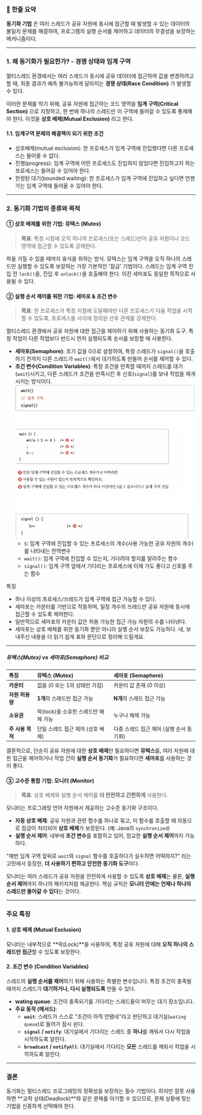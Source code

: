 ### 📌 한줄 요약
**동기화 기법** 은 여러 스레드가 공유 자원에 동시에 접근할 때 발생할 수 있는 데이터의 불일치 문제를 해결하여, 프로그램의 실행 순서를 제어하고 데이터의 무결성을 보장하는 메커니즘이다.

---

### **1. 왜 동기화가 필요한가? - 경쟁 상태와 임계 구역**

멀티스레드 환경에서는 여러 스레드가 동시에 공유 데이터에 접근하여 값을 변경하려고 할 때, 최종 결과가 예측 불가능하게 달라지는 **경쟁 상태(Race Condition)** 가 발생할 수 있다.

이러한 문제를 막기 위해, 공유 자원에 접근하는 코드 영역을 **임계 구역(Critical Section)** 으로 지정하고, 한 번에 하나의 스레드만 이 구역에 들어갈 수 있도록 통제해야 한다. 이것을 **상호 배제(Mutual Exclusion)** 라고 한다.

#### 1.1. 임계구역 문제의 해결책이 되기 위한 조건

- 상호배제(mutual exclusion): 한 프로세스가 임계 구역에 진입했다면 다른 프로세스는 들어올 수 없다.
- 진행(progress): 임계 구역에 어떤 프로세스도 진입하지 않았다면 진입하고자 하는 프로세스는 들어갈 수 있어야 한다.
- 한정된 대기(bounded waiting): 한 프로세스가 임계 구역에 진입하고 싶다면 언젠가는 임계 구역에 들어올 수 있어야 한다. 
---

### **2. 동기화 기법의 종류와 목적**

#### **① 상호 배제를 위한 기법: 뮤텍스 (Mutex)**
> **목표**: 특정 시점에 오직 하나의 프로세스(또는 스레드)만이 공유 자원이나 코드 영역에 접근할 수 있도록 강제한다.

락을 가질 수 있을 때까지 휴식을 취하는 방식.
뮤텍스는 임계 구역을 오직 하나의 스레드만 실행할 수 있도록 보장하는 가장 기본적인 '잠금' 기법이다. 스레드는 임계 구역 진입 전 `lock()`을, 진입 후 `unlock()`을 호출해야 한다. 이진 세마포도 동일한 목적으로 사용될 수 있다.


#### **② 실행 순서 제어를 위한 기법: 세마포 & 조건 변수**
> **목표**: 한 프로세스가 특정 지점에 도달해야만 다른 프로세스가 다음 작업을 시작할 수 있도록, 프로세스들 사이에 정의된 선후 관계를 강제한다.

멀티스레드 환경에서 공유 자원에 대한 접근을 제어하기 위해 사용하는 동기화 도구.
특정 작업이 다른 작업보다 반드시 먼저 실행되도록 순서를 보장할 때 사용한다.
* **세마포(Semaphore)**: 초기 값을 0으로 설정하여, 특정 스레드가 `signal()`을 호출하기 전까지 다른 스레드가 `wait()`에서 대기하도록 만들어 순서를 제어할 수 있다.
* **조건 변수(Condition Variables)**: 특정 조건을 만족할 때까지 스레드를 대기(`wait`)시키고, 다른 스레드가 조건을 만족시킨 후 신호(`signal`)를 보내 작업을 재개시키는 방식이다.
  ![세마포](../img/세마포.png)
  - `S`: 임계 구역에 진입할 수 있는 프로세스의 개수(사용 가능한 공유 자원의 개수)를 나타내는 전역변수
  - `wait()`: 임계 구역에 진입할 수 있는지, 기다려야 할지를 알려주는 함수
  - `signal()`: 임계 구역 앞에서 기다리는 프로세스에 이제 가도 좋다고 신호를 주는 함수

특징
- 하나 이상의 프로세스/쓰레드가 임계 구역에 접근 가능할 수 있다.
- 세마포는 카운터를 기반으로 작동하며, 일정 개수의 쓰레드만 공유 자원에 동시에 접근할 수 있도록 제어한다.
- 일반적으로 세마포의 카운터 값은 허용 가능한 접근 가능 자원의 수를 나타낸다.
- 세마포는 상호 배제를 위한 동기화 뿐만 아니라 실행 순서 보장도 가능하다.
네, 보내주신 내용을 더 읽기 쉽게 표와 문단으로 정리해 드릴게요.

---
##### 뮤텍스(Mutex) vs 세마포(Semaphore) 비교

| 특징 | 뮤텍스 (Mutex) | 세마포 (Semaphore) |
| :--- | :--- | :--- |
| **카운터** | 없음 (0 또는 1의 상태만 가짐) | 카운터 값 존재 (0 이상) |
| **자원 허용량** | **1개**의 스레드만 접근 가능 | **N개**의 스레드 접근 가능 |
| **소유권** | 락(lock)을 소유한 스레드만 해제 가능 | 누구나 해제 가능 |
| **주 사용 목적**| 단일 스레드 접근 제어 (상호 배제) | 다중 스레드 접근 제어 (실행 순서 동기화) |


결론적으로, 단순히 공유 자원에 대한 **상호 배제**만 필요하다면 **뮤텍스**를, 여러 자원에 대한 접근을 제어하거나 작업 간의 **실행 순서 동기화**가 필요하다면 **세마포**를 사용하는 것이 좋다.

#### **③ 고수준 통합 기법: 모니터 (Monitor)**
> **목표**: 상호 배제와 실행 순서 제어를 **더 안전하고 간편하게** 사용한다.

모니터는 프로그래밍 언어 차원에서 제공하는 고수준 동기화 구조이다.
* **자동 상호 배제**: 공유 자원과 관련 함수를 하나로 묶고, 이 함수를 호출할 때 자동으로 잠금이 처리되어 **상호 배제**가 보장된다. (예: Java의 `synchronized`)
* **실행 순서 제어**: 내부에 **조건 변수**를 포함하고 있어, 정교한 **실행 순서 제어**까지 가능하다.

"매번 임계 구역 앞뒤로 `wait`와 `signal` 함수를 호출하다가 실수하면 어떡하지?" 라는 고민에서 등장한, **더 사용하기 편하고 안전한 동기화 도구**이다. 

모니터는 여러 스레드가 공유 자원을 안전하게 사용할 수 있도록 **상호 배제**는 물론, **실행 순서 제어**까지 하나의 패키지처럼 제공한다. 핵심 규칙은 **모니터 안에는 언제나 하나의 스레드만 들어갈 수 있다**는 것이다.

---
### 주요 특징

#### 1. 상호 배제 (Mutual Exclusion)
모니터는 내부적으로 **락(Lock)**을 사용하여, 특정 공유 자원에 대해 **오직 하나의 스레드만 접근**할 수 있도록 보장한다.

#### 2. 조건 변수 (Condition Variables)
스레드의 **실행 순서를 제어**하기 위해 사용하는 특별한 변수입니다. 특정 조건이 충족될 때까지 스레드가 **대기하거나, 다시 실행되도록** 만들 수 있다.

* **wating queue**: 조건이 충족되기를 기다리는 스레드들이 머무는 대기 장소입니다.
* **주요 동작 (메서드)**:
    * **`wait`**: 스레드가 스스로 "조건이 아직 안됐네"라고 판단하고 대기실(`wating queue`)로 들어가 잠시 쉰다.
    - **`signal` / `notify`**: 대기실에서 기다리는 스레드 중 **하나**를 깨워서 다시 작업을 시작하도록 알린다.
    - **`broadcast` / `notifyAll`**: 대기실에서 기다리는 **모든** 스레드를 깨워서 작업을 시작하도록 알린다.
---

### **결론**
동기화는 멀티스레드 프로그래밍의 정확성을 보장하는 필수 기법이다. 하지만 잘못 사용하면 **교착 상태(Deadlock)**와 같은 문제를 야기할 수 있으므로, 문제 상황에 맞는 기법을 신중하게 선택해야 한다.